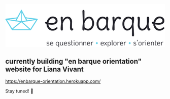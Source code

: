 ![](app/assets/images/Logoetire.png)

## currently building "en barque orientation" website for Liana Vivant

https://enbarque-orientation.herokuapp.com/

Stay tuned! 👀
